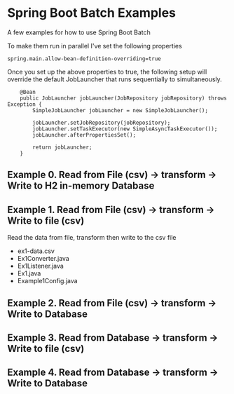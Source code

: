 # Spring Boot Batch Examples
A few examples for how to use Spring Boot Batch


To make them run in parallel I've set the following properties

```
spring.main.allow-bean-definition-overriding=true
```

Once you set up the above properties to true, the following setup will override the default JobLauncher that runs sequentially to simultaneously.

```
	@Bean
	public JobLauncher jobLauncher(JobRepository jobRepository) throws Exception {
		SimpleJobLauncher jobLauncher = new SimpleJobLauncher();

		jobLauncher.setJobRepository(jobRepository);
		jobLauncher.setTaskExecutor(new SimpleAsyncTaskExecutor());
		jobLauncher.afterPropertiesSet();

		return jobLauncher;
	}
```

## Example 0. Read __from File__ (csv) -> transform -> Write to H2 in-memory Database


## Example 1. Read __from File__ (csv) -> transform -> Write to file (csv)
Read the data from file, transform then write to the csv file
* ex1-data.csv
* Ex1Converter.java
* Ex1Listener.java
* Ex1.java
* Example1Config.java


## Example 2. Read from File (csv) -> transform -> Write to Database






## Example 3. Read from Database -> transform -> Write to file (csv)
 
 
## Example 4. Read from Database -> transform -> Write to Database

